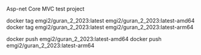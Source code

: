 Asp-net Core MVC test project

docker tag emgi2/guran_2_2023:latest emgi2/guran_2_2023:latest-amd64
docker tag emgi2/guran_2_2023:latest emgi2/guran_2_2023:latest-arm64

docker push emgi2/guran_2_2023:latest-amd64
docker push emgi2/guran_2_2023:latest-arm64